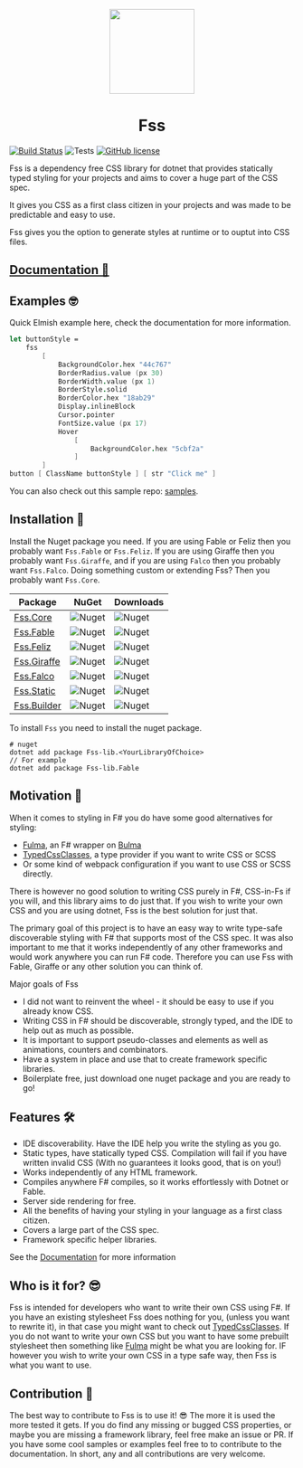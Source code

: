 <p align="center">
    <img src="https://github.com/Bjorn-Strom/FSS/raw/master/logo.png" width="150px" />
    <h1 align="center">Fss</h1>
</p>

[![Build Status](https://img.shields.io/endpoint.svg?url=https%3A%2F%2Factions-badge.atrox.dev%2Fbjorn-strom%2FFSS%2Fbadge&style=for-the-badge)](https://actions-badge.atrox.dev/bjorn-strom/FSS/goto) ![Tests](https://img.shields.io/badge/TESTS-2692-9cf?style=for-the-badge) [![GitHub license](https://img.shields.io/github/license/Bjorn-Strom/FSS?style=for-the-badge)](https://github.com/Bjorn-Strom/FSS/blob/master/LICENSE.md)

Fss is a dependency free CSS library for dotnet that provides statically typed styling for your projects and aims to
cover a huge part of the CSS spec.

It gives you CSS as a first class citizen in your projects and was made to be predictable and easy to use.

Fss gives you the option to generate styles at runtime or to ouptut into CSS files.

## [Documentation 📖](https://bjorn-strom.github.io/FSS/)

## Examples 🤓

Quick Elmish example here, check the documentation for more information.

```fsharp
let buttonStyle =
    fss
        [
            BackgroundColor.hex "44c767"
            BorderRadius.value (px 30)
            BorderWidth.value (px 1)
            BorderStyle.solid
            BorderColor.hex "18ab29"
            Display.inlineBlock
            Cursor.pointer
            FontSize.value (px 17)
            Hover
                [
                    BackgroundColor.hex "5cbf2a"
                ]
        ]
button [ ClassName buttonStyle ] [ str "Click me" ]
```

You can also check out this sample repo: [samples](https://github.com/Bjorn-Strom/Fss-Samples).

## Installation 💾

Install the Nuget package you need. If you are using Fable or Feliz then you probably want `Fss.Fable` or `Fss.Feliz`.
If you are using Giraffe then you probably want `Fss.Giraffe`, and if you are using `Falco` then you probably want `Fss.Falco`. Doing something custom or extending Fss? Then you
probably want `Fss.Core`.

| Package                                                        | NuGet                                                                                   | Downloads                                                                                |
|----------------------------------------------------------------|-----------------------------------------------------------------------------------------|------------------------------------------------------------------------------------------|
| [Fss.Core ](https://www.nuget.org/packages/Fss-lib.Core/)      | ![Nuget](https://img.shields.io/nuget/v/fss-lib.core?style=for-the-badge&logo=nuget)    | ![Nuget](https://img.shields.io/nuget/dt/fss-lib.core?style=for-the-badge&logo=nuget)    |
| [Fss.Fable](https://www.nuget.org/packages/Fss-lib.Fable/)     | ![Nuget](https://img.shields.io/nuget/v/fss-lib.fable?style=for-the-badge&logo=nuget)   | ![Nuget](https://img.shields.io/nuget/dt/fss-lib.fable?style=for-the-badge&logo=nuget)   |
| [Fss.Feliz](https://www.nuget.org/packages/Fss-lib-feliz/)     | ![Nuget](https://img.shields.io/nuget/v/fss-lib.feliz?style=for-the-badge&logo=nuget)   | ![Nuget](https://img.shields.io/nuget/dt/fss-lib.feliz?style=for-the-badge&logo=nuget)   |
| [Fss.Giraffe](https://www.nuget.org/packages/Fss-lib.Giraffe/) | ![Nuget](https://img.shields.io/nuget/v/fss-lib.giraffe?style=for-the-badge&logo=nuget) | ![Nuget](https://img.shields.io/nuget/dt/fss-lib.giraffe?style=for-the-badge&logo=nuget) |
| [Fss.Falco](https://www.nuget.org/packages/Fss-lib.Falco/)     | ![Nuget](https://img.shields.io/nuget/v/fss-lib.falco?style=for-the-badge&logo=nuget)   | ![Nuget](https://img.shields.io/nuget/dt/fss-lib.falco?style=for-the-badge&logo=nuget)   |
| [Fss.Static](https://www.nuget.org/packages/Fss-lib.Static/)   | ![Nuget](https://img.shields.io/nuget/v/fss-lib.static?style=for-the-badge&logo=nuget)  | ![Nuget](https://img.shields.io/nuget/dt/fss-lib.static?style=for-the-badge&logo=nuget)  |
| [Fss.Builder](https://www.nuget.org/packages/Fss-lib.Builder/) | ![Nuget](https://img.shields.io/nuget/v/fss-lib.builder?style=for-the-badge&logo=nuget) | ![Nuget](https://img.shields.io/nuget/dt/fss-lib.builder?style=for-the-badge&logo=nuget) |

To install `Fss` you need to install the nuget package.

```
# nuget
dotnet add package Fss-lib.<YourLibraryOfChoice>
// For example
dotnet add package Fss-lib.Fable
```

## Motivation 🏁

When it comes to styling in F# you do have some good alternatives for styling:

- [Fulma](https://fulma.github.io/Fulma/), an F# wrapper on [Bulma](https://bulma.io/)
- [TypedCssClasses](https://github.com/zanaptak/TypedCssClasses), a type provider if you want to write CSS or SCSS
- Or some kind of webpack configuration if you want to use CSS or SCSS directly.

There is however no good solution to writing CSS purely in F#, CSS-in-Fs if you will, and this library aims to do just
that. If you wish to write your own CSS and you are using dotnet, Fss is the best solution for just that.

The primary goal of this project is to have an easy way to write type-safe discoverable styling with F# that supports
most of the CSS spec. It was also important to me that it works independently of any other frameworks and would work
anywhere you can run F# code. Therefore you can use Fss with Fable, Giraffe or any other solution you can think of.

Major goals of Fss

- I did not want to reinvent the wheel - it should be easy to use if you already know CSS.
- Writing CSS in F# should be discoverable, strongly typed, and the IDE to help out as much as possible.
- It is important to support pseudo-classes and elements as well as animations, counters and combinators.
- Have a system in place and use that to create framework specific libraries.
- Boilerplate free, just download one nuget package and you are ready to go!

## Features 🛠

- IDE discoverability. Have the IDE help you write the styling as you go.
- Static types, have statically typed CSS. Compilation will fail if you have written invalid CSS (With no guarantees it
  looks good, that is on you!)
- Works independently of any HTML framework.
- Compiles anywhere F# compiles, so it works effortlessly with Dotnet or Fable.
- Server side rendering for free.
- All the benefits of having your styling in your language as a first class citizen.
- Covers a large part of the CSS spec.
- Framework specific helper libraries.

See the [Documentation](https://bjorn-strom.github.io/FSS/) for more information

## Who is it for? 😎

Fss is intended for developers who want to write their own CSS using F#. If you have an existing stylesheet Fss does
nothing for you, (unless you want to rewrite it), in that case you might want to check
out [TypedCssClasses](https://github.com/zanaptak/TypedCssClasses). If you do not want to write your own CSS but you
want to have some prebuilt stylesheet then something like [Fulma](https://fulma.github.io/Fulma/) might be what you are
looking for. IF however you wish to write your own CSS in a type safe way, then Fss is what you want to use.

## Contribution 🔨

The best way to contribute to Fss is to use it! 😎 The more it is used the more tested it gets. If you do find any
missing or bugged CSS properties, or maybe you are missing a framework library, feel free make an issue or PR. If you
have some cool samples or examples feel free to to contribute to the documentation. In short, any and all contributions
are very welcome.
